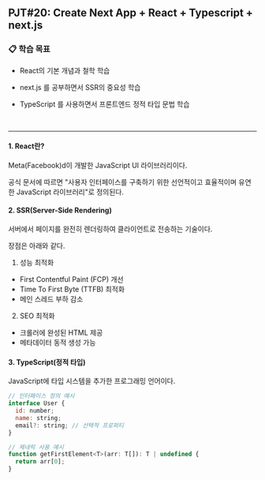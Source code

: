## PJT#20: Create Next App + React + Typescript + next.js

### 📋 학습 목표

- React의 기본 개념과 철학 학습
- next.js 를 공부하면서 SSR의 중요성 학습
- TypeScript 를 사용하면서 프론트엔드 정적 타입 문법 학습

  <br>

---

#### 1. React란?

Meta(Facebook)d이 개발한 JavaScript UI 라이브러리이다.

공식 문서에 따르면 "사용자 인터페이스를 구축하기 위한 선언적이고 효율적이며 유연한 JavaScript 라이브러리"로 정의된다.

#### 2. SSR(Server-Side Rendering)

서버에서 페이지를 완전히 렌더링하여 클라이언트로 전송하는 기술이다.

장점은 아래와 같다.

1. 성능 최적화

- First Contentful Paint (FCP) 개선
- Time To First Byte (TTFB) 최적화
- 메인 스레드 부하 감소

2. SEO 최적화

- 크롤러에 완성된 HTML 제공
- 메타데이터 동적 생성 가능

#### 3. TypeScript(정적 타입)

JavaScript에 타입 시스템을 추가한 프로그래밍 언어이다.

```js
// 인터페이스 정의 예시
interface User {
  id: number;
  name: string;
  email?: string; // 선택적 프로퍼티
}

// 제네릭 사용 예시
function getFirstElement<T>(arr: T[]): T | undefined {
  return arr[0];
}
```
